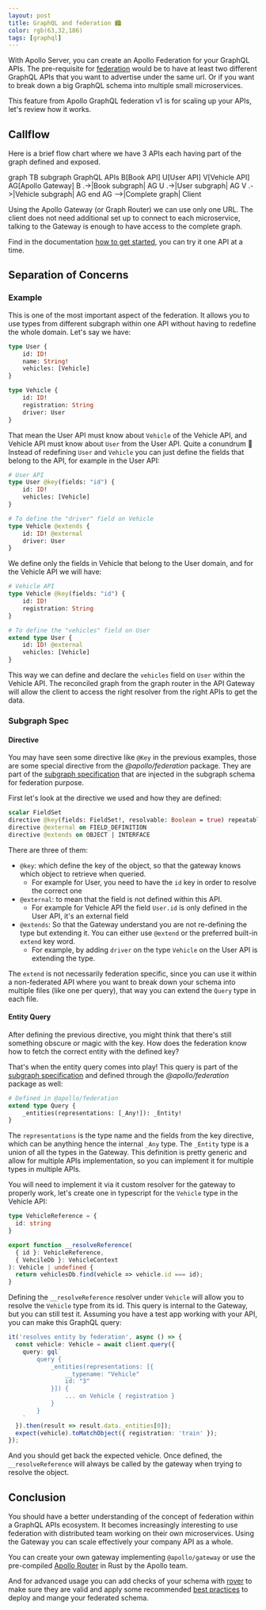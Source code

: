 ```yaml
---
layout: post
title: GraphQL and federation 🏙
color: rgb(63,32,186)
tags: [graphql]
---
```


With Apollo Server, you can create an Apollo Federation for your GraphQL APIs. 
The pre-requisite for [federation] would be to have at least two different GraphQL APIs that you want to advertise under
the same url. Or if you want to break down a big GraphQL schema into multiple small microservices.

This feature from Apollo GraphQL federation v1 is for scaling up your APIs, let's review how it works.

## Callflow

Here is a brief flow chart where we have 3 APIs each having part of the graph defined and exposed.

<div class="mermaid">
graph TB
    subgraph GraphQL APIs
      B[Book API]
      U[User API]
      V[Vehicle API]
      AG[Apollo Gateway]
      B .->|Book subgraph| AG
      U .->|User subgraph| AG
      V .->|Vehicle subgraph| AG
    end  
    AG -->|Complete graph| Client
</div>

Using the Apollo Gateway (or Graph Router) we can use only one URL. The client does not need additional set up to 
connect to each microservice, talking to the Gateway is enough to have access to the complete graph.

Find in the documentation [how to get started], you can try it one API at a time.

## Separation of Concerns

### Example

This is one of the most important aspect of the federation. It allows you to use types from different subgraph within
one API without having to redefine the whole domain.
Let's say we have:

```graphql
type User {
    id: ID!
    name: String!
    vehicles: [Vehicle]
}

type Vehicle {
    id: ID!
    registration: String
    driver: User
}
```

That mean the User API must know about `Vehicle` of the Vehicle API, and Vehicle API must know about `User` from the
User API. Quite a conundrum 🧐
Instead of redefining `User` and `Vehicle` you can just define the fields that belong to the API, for example in the 
User API:

```graphql
# User API
type User @key(fields: "id") {
    id: ID!
    vehicles: [Vehicle]
}

# To define the "driver" field on Vehicle
type Vehicle @extends {
    id: ID! @external
    driver: User
}
```

We define only the fields in Vehicle that belong to the User domain, and for the Vehicle API we will have:

```graphql
# Vehicle API
type Vehicle @key(fields: "id") {
    id: ID!
    registration: String
}

# To define the "vehicles" field on User
extend type User {
    id: ID! @external
    vehicles: [Vehicle]
}
```

This way we can define and declare the `vehicles` field on `User` within the Vehicle API. The reconciled graph from the
graph router in the API Gateway will allow the client to access the right resolver from the right APIs to get the data.

### Subgraph Spec

#### Directive

You may have seen some directive like `@Key` in the previous examples, those are some special directive from the 
_@apollo/federation_ package.
They are part of the [subgraph specification] that are injected in the subgraph schema for federation purpose.

First let's look at the directive we used and how they are defined:

```graphql
scalar FieldSet
directive @key(fields: FieldSet!, resolvable: Boolean = true) repeatable on OBJECT | INTERFACE
directive @external on FIELD_DEFINITION
directive @extends on OBJECT | INTERFACE
```

There are three of them:

- `@key`: which define the key of the object, so that the gateway knows which object to retrieve when queried.
  - For example for User, you need to have the `id` key in order to resolve the correct one
- `@external`: to mean that the field is not defined within this API.
  - For example for Vehicle API the field `User.id` is only defined in the User API, it's an external field
- `@extends`: So that the Gateway understand you are not re-defining the type but extending it. 
  You can either use `@extend` or the preferred built-in `extend` key word.
  - For example, by adding `driver` on the type `Vehicle` on the User API is extending the type.

The `extend` is not necessarily federation specific, since you can use it within a non-federated API where you want to
break down your schema into multiple files (like one per query), that way you can extend the `Query` type in each file.

#### Entity Query

After defining the previous directive, you might think that there's still something obscure or magic with the key.
How does the federation know how to fetch the correct entity with the defined key? 

That's when the entity query comes into play! This query is part of the [subgraph specification] and defined through
the _@apollo/federation_ package as well:

```graphql
# Defined in @apollo/federation
extend type Query {
    _entities(representations: [_Any!]): _Entity!
}
```

The `representations` is the type name and the fields from the key directive, which can be anything hence the internal
`_Any` type. The `_Entity` type is a union of all the types in the Gateway. This definition is pretty generic and allow
for multiple APIs implementation, so you can implement it for multiple types in multiple APIs.

You will need to implement it via it custom resolver for the gateway to properly work, let's create one in typescript
for the `Vehicle` type in the Vehicle API:

```ts
type VehicleReference = {
  id: string
}

export function __resolveReference(
  { id }: VehicleReference,
  { VehcileDb }: VehicleContext
): Vehicle | undefined {
  return vehiclesDb.find(vehicle => vehicle.id === id);
}
```

Defining the `__resolveReference` resolver under `Vehicle` will allow you to resolve the `Vehicle` type from its id. 
This query is internal to the Gateway, but you can still test it. Assuming you have a test app working with your
API, you can make this GraphQL query:

```ts
it('resolves entity by federation', async () => {
  const vehicle: Vehicle = await client.query({
    query: gql`
        query {
            _entities(representations: [{
                __typename: "Vehicle"
                id: "3"
            }]) {
                ... on Vehicle { registration }
            }
        }
    `
  }).then(result => result.data._entities[0]);
  expect(vehicle).toMatchObject({ registration: 'train' });
});
```

And you should get back the expected vehicle.
Once defined, the `__resolveReference` will always be called by the gateway when trying to resolve the object.

## Conclusion

You should have a better understanding of the concept of federation within a GraphQL APIs ecosystem. It becomes
increasingly interesting to use federation with distributed team working on their own microservices.
Using the Gateway you can scale effectively your company API as a whole.

You can create your own gateway implementing `@apollo/gateway` or use the pre-compiled [Apollo Router] in Rust
by the Apollo team.

And for advanced usage you can add checks of your schema with [rover] to make sure they are valid and apply some
recommended [best practices] to deploy and mange your federated schema.

[federation]: https://www.apollographql.com/docs/federation/
[how to get started]: https://www.apollographql.com/docs/federation/quickstart/setup
[subgraph specification]: https://www.apollographql.com/docs/federation/subgraph-spec/
[Apollo Router]: https://www.apollographql.com/docs/router/
[rover]: https://www.apollographql.com/docs/federation/managed-federation/federated-schema-checks
[best practices]: https://www.apollographql.com/docs/federation/managed-federation/deployment

